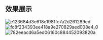 ## 效果展示
![e123684d3e618e1981fc7a2d261289ed](https://github.com/PCL-Community/PCL2-Uuid-Fix/assets/67404722/b686e187-9987-4b42-bc99-91f5259a9c29)
![fc8f234393ee418a9e270829aed008e4_0](https://github.com/PCL-Community/PCL2-Uuid-Fix/assets/67404722/45736a91-8c95-4ace-9254-228ed9b6acd1)
![782eeacd6a5ed06160c884452093820a](https://github.com/PCL-Community/PCL2-Uuid-Fix/assets/67404722/8f821183-4e04-4c72-883b-5ddd69dc313d)
